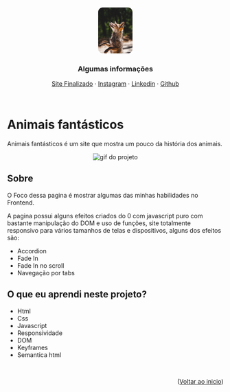 <br />
<div align="center" id="top">
    <img src="assets/cover.png" alt="Logo" width="80px" height="auto">
  </a>

  <h3 align="center">Algumas informações</h3>

  <p align="center">
    <a href="https://paulpbi.github.io/animais-fantastico/" target="_blank">Site Finalizado</a>
    ·
    <a href="https://www.instagram.com/paulopbi_/" target="_blank">Instagram</a>
    ·
    <a href="https://www.linkedin.com/in/paulopbi/" target="_blank">Linkedin</a>
    ·
    <a href="https://github.com/Paulpbi" target="_blank">Github</a>
  </p>
</div>

<br>

# Animais fantásticos

Animais fantásticos é um site que mostra um pouco da história dos animais.

<p align="center">
<img src="assets/animais_fantastico.gif" alt="gif do projeto" width="400px" >
</p>

## Sobre

O Foco dessa pagina é mostrar algumas das minhas habilidades no Frontend. <br>

A pagina possui alguns efeitos criados do 0 com javascript puro com bastante manipulação do DOM e uso de funções, site totalmente responsivo para vários tamanhos de telas e dispositivos, alguns dos efeitos são:

- Accordion
- Fade In
- Fade In no scroll
- Navegação por tabs

## O que eu aprendi neste projeto?

- Html
- Css
- Javascript
- Responsividade
- DOM
- Keyframes
- Semantica html

<br>

<p align="right">(<a href="#top">Voltar ao inicio</a>)</p>
